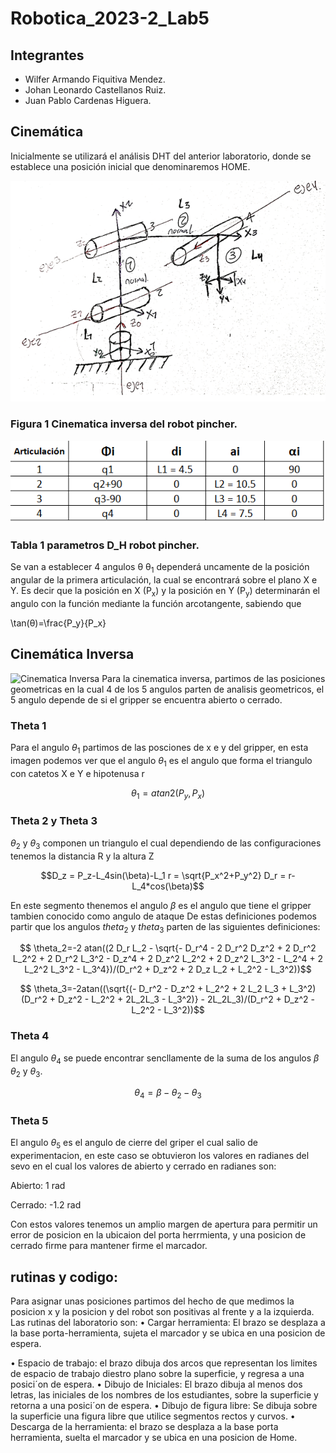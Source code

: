 # Robotica_2023-2_Lab5
## Integrantes

- Wilfer Armando Fiquitiva Mendez.
- Johan Leonardo Castellanos Ruiz.
- Juan Pablo Cardenas Higuera.

## Cinemática 

Inicialmente se utilizará el análisis DHT del anterior laboratorio, donde se establece una posición inicial que denominaremos HOME.

![](https://github.com/jcardenash99/Robotica_2023-2_Lab5/blob/main/Cinematica%20directa%20pincher.png)

### Figura 1 Cinematica inversa del robot pincher.

![](https://github.com/jcardenash99/Robotica_2023-2_Lab5/blob/main/Tabla%20D_H%20Pincher.png)

### Tabla 1 parametros D_H robot pincher.

Se van a establecer 4 angulos &theta;
&theta;<sub>1</sub> dependerá uncamente de la posición angular de la primera articulación, la cual se encontrará sobre el plano X e Y. Es decir que la posición en X (P<sub>x</sub>) y la posición en Y (P<sub>y</sub>) determinarán el angulo con la función mediante la función arcotangente, sabiendo que

\tan(&theta;)\=\frac{P_y}{P_x}

## Cinemática Inversa
![Cinematica Inversa](https://github.com/jcardenash99/Robotica_2023-2_Lab5/assets/61796945/63825440-fd36-4e65-bbd4-3600af5e2ed4)
Para la cinematica inversa, partimos de las posiciones geometricas en la cual 4 de los 5 angulos parten de analisis geometricos, el 5 angulo depende de si el gripper se encuentra abierto o cerrado.

### Theta 1
Para el angulo $\theta_1$ partimos de las posciones de x e y del gripper, en esta imagen podemos ver que el angulo $\theta_1$ es el angulo que forma el triangulo con catetos X e Y e hipotenusa r
```math
\theta_1 = atan2(P_y,P_x)
```
### Theta 2 y Theta 3
$\theta_2$ y $\theta_3$ componen un triangulo el cual dependiendo de las configuraciones tenemos la distancia R y la altura Z
```math
D_z = P_z-L_4sin(\beta)-L_1
r = \sqrt{P_x^2+P_y^2}    
D_r = r-L_4*cos(\beta)
```
En este segmento thenemos el angulo $\beta$ es el angulo que tiene el gripper tambien conocido como angulo de ataque
 De estas definiciones podemos partir que los angulos $theta_2$ y $theta_3$ parten de las siguientes definiciones:

 ```math
     \theta_2=-2 atan((2 D_r L_2 - \sqrt{- D_r^4 - 2 D_r^2 D_z^2 + 2 D_r^2 L_2^2 + 2 D_r^2 L_3^2 - D_z^4 + 2 D_z^2 L_2^2 + 2 D_z^2 L_3^2 - L_2^4 + 2 L_2^2 L_3^2 - L_3^4})/(D_r^2 + D_z^2 + 2 D_z L_2 + L_2^2 - L_3^2))
```

```math
    \theta_3=-2atan((\sqrt{(- D_r^2 - D_z^2 + L_2^2 + 2 L_2 L_3 + L_3^2)(D_r^2 + D_z^2 - L_2^2 + 2L_2L_3 - L_3^2)} - 2L_2L_3)/(D_r^2 + D_z^2 - L_2^2 - L_3^2))
```
### Theta 4 
El angulo $\theta_4$ se puede encontrar sencllamente de la suma de los angulos $\beta$ $\theta_2$ y $\theta_3$.

```math
\theta_4=\beta-\theta_2-\theta_3
```
### Theta 5 
El angulo $\theta_5$ es el angulo de cierre del griper el cual salio de experimentacion, en este caso se obtuvieron los valores en radianes del sevo en el cual los valores de abierto y cerrado en radianes son:

Abierto: 1 rad

Cerrado: -1.2 rad

Con estos valores tenemos un amplio margen de apertura para permitir un error de posicion en la ubicaion del porta herrmienta, y una posicion de cerrado firme para mantener firme el marcador.
## rutinas y codigo:
Para asignar unas posiciones partimos del hecho de que medimos la posicion x y la posicion y del robot son positivas al frente y a la izquierda.
Las rutinas del laboratorio son:
• Cargar herramienta: El brazo se desplaza a la base porta-herramienta, sujeta el marcador y se ubica en
una posicion de espera.

• Espacio de trabajo: el brazo dibuja dos arcos que representan los limites de espacio de trabajo diestro
plano sobre la superficie, y regresa a una posici´on de espera.
• Dibujo de Iniciales: El brazo dibuja al menos dos letras, las iniciales de los nombres de los estudiantes,
sobre la superficie y retorna a una posici´on de espera.
• Dibujo de figura libre: Se dibuja sobre la superficie una figura libre que utilice segmentos rectos y curvos.
• Descarga de la herramienta: el brazo se desplaza a la base porta herramienta, suelta el marcador y se
ubica en una posicion de Home.
